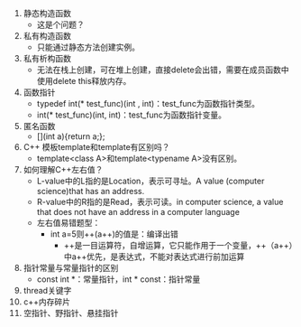 1. 静态构造函数
   - 这是个问题？
2. 私有构造函数
   - 只能通过静态方法创建实例。
3. 私有析构函数
   - 无法在栈上创建，可在堆上创建，直接delete会出错，需要在成员函数中使用delete this释放内存。
4. 函数指针
   - typedef int(* test_func)(int , int)：test_func为函数指针类型。
   - int(* test_func)(int, int)：test_func为函数指针变量。
5. 匿名函数
   - [\](int a\){return a;};
6. C++ 模板template和template有区别吗？
   - template\<class A\>和template\<typename A\>没有区别。
7. 如何理解C++左右值？
   - L-value中的L指的是Location，表示可寻址。A value (computer science)that has an address.
   - R-value中的R指的是Read，表示可读。in computer science, a value that does not have an address in a computer language
   - 左右值易错题型：
     - int a=5则++(a++)的值是：编译出错
       - ++是一目运算符，自增运算，它只能作用于一个变量，++（a++）中a++优先，是表达式，不能对表达式进行前加运算
8. 指针常量与常量指针的区别
   - const int *：常量指针，int * const：指针常量
9. thread关键字
10. c++内存碎片
11. 空指针、野指针、悬挂指针